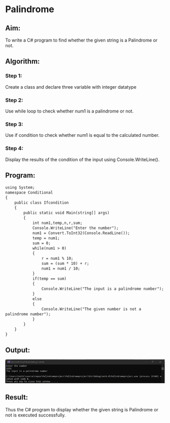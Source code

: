 # Palindrome
## Aim:
To write a C# program to find whether the given string is a Palindrome or not.
## Algorithm:
### Step 1:
Create a class and declare three variable with integer datatype
### Step 2:
Use while loop to check whether num1 is a palindrome or not.
### Step 3:
Use if condition to check whether num1 is equal to the calculated number.
### Step 4:
Display the results of the condition of the input using Console.WriteLine().
## Program:
```
using System;
namespace Conditional
{
    public class Ifcondition
    {
        public static void Main(string[] args)
        {
            int num1,temp,n,r,sum;
            Console.WriteLine("Enter the number");
            num1 = Convert.ToInt32(Console.ReadLine());
            temp = num1;
            sum = 0;
            while(num1 > 0)
            {
                r = num1 % 10;
                sum = (sum * 10) + r;
                num1 = num1 / 10;
            }
            if(temp == sum)
            {
                Console.WriteLine("The input is a palindrome number");
            }
            else
            {
                Console.WriteLine("The given number is not a palindrome number");
            }
        }
    }
}

```
## Output:
![inp](2.jpg)
## Result:
Thus the C# program to display whether the given string is Palindrome or not is executed successfully.

